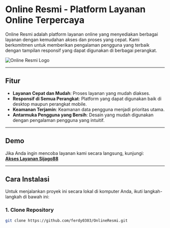 # Online Resmi - Platform Layanan Online Terpercaya

Online Resmi adalah platform layanan online yang menyediakan berbagai layanan dengan kemudahan akses dan proses yang cepat. Kami berkomitmen untuk memberikan pengalaman pengguna yang terbaik dengan tampilan responsif yang dapat digunakan di berbagai perangkat.

![Online Resmi Logo](https://i.ibb.co/xtxRGT7y/sijago88-12.png)

---

## Fitur
- **Layanan Cepat dan Mudah**: Proses layanan yang mudah diakses.
- **Responsif di Semua Perangkat**: Platform yang dapat digunakan baik di desktop maupun perangkat mobile.
- **Keamanan Terjamin**: Keamanan data pengguna menjadi prioritas utama.
- **Antarmuka Pengguna yang Bersih**: Desain yang mudah digunakan dengan pengalaman pengguna yang intuitif.

---

## Demo

Jika Anda ingin mencoba layanan kami secara langsung, kunjungi:  
[**Akses Layanan Sijago88**](https://lynk.id/sijago88)

---

## Cara Instalasi

Untuk menjalankan proyek ini secara lokal di komputer Anda, ikuti langkah-langkah di bawah ini:

### 1. Clone Repository
```bash
git clone https://github.com/ferdy0303/OnlineResmi.git
